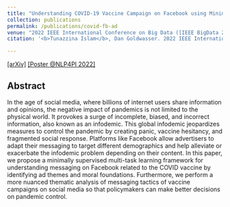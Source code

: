 ```yaml
---
title: "Understanding COVID-19 Vaccine Campaign on Facebook using Minimal Supervision"
collection: publications
permalink: /publications/covid-fb-ad
venue: "2022 IEEE International Conference on Big Data ([IEEE BigData 2022](https://bigdataieee.org/BigData2022/))"
citation: '<b>Tunazzina Islam</b>, Dan Goldwasser. 2022 IEEE International Conference on Big Data (IEEE BigData 2022).'

---
```

[[arXiv]](https://arxiv.org/pdf/2210.10031.pdf) [[Poster @NLP4PI 2022]](https://tunazislam.github.io/files/NLP4PI_poster_FBad_covid_Tunaz.pdf)

## Abstract
In the age of social media, where billions of internet users share information and opinions, the negative impact of pandemics is not limited to the physical world. It provokes a surge of incomplete, biased, and incorrect information, also known as an infodemic. This global infodemic jeopardizes measures to control the pandemic by creating panic, vaccine hesitancy, and fragmented social response. Platforms like Facebook allow advertisers to adapt their messaging to target different demographics and help alleviate or exacerbate the infodemic problem depending on their content. In this paper, we propose a minimally supervised multi-task learning framework for understanding messaging on Facebook related to the COVID vaccine by identifying ad themes and moral foundations. Furthermore, we perform a more nuanced thematic analysis of messaging tactics of vaccine campaigns on social media so that policymakers can make better decisions on pandemic control.

